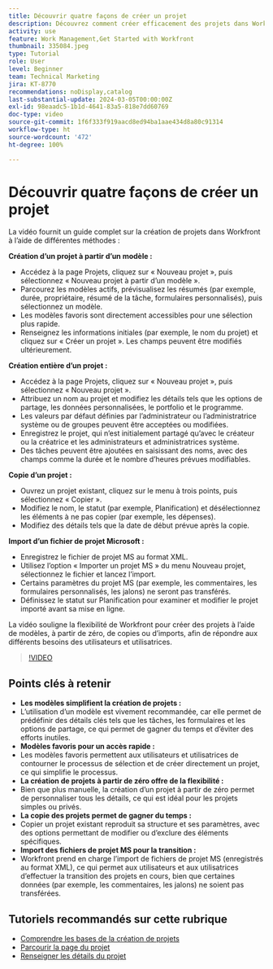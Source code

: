 ```yaml
---
title: Découvrir quatre façons de créer un projet
description: Découvrez comment créer efficacement des projets dans Workfront à l’aide de modèles, en commençant de zéro, en copiant des projets existants ou en important des fichiers de projet Microsoft, le tout adapté aux divers besoins de l’utilisateur ou utilisatrice.
activity: use
feature: Work Management,Get Started with Workfront
thumbnail: 335084.jpeg
type: Tutorial
role: User
level: Beginner
team: Technical Marketing
jira: KT-8770
recommendations: noDisplay,catalog
last-substantial-update: 2024-03-05T00:00:00Z
exl-id: 98eaadc5-1b1d-4641-83a5-818e7dd60769
doc-type: video
source-git-commit: 1f6f333f919aacd8ed94ba1aae434d8a80c91314
workflow-type: ht
source-wordcount: '472'
ht-degree: 100%

---
```


# Découvrir quatre façons de créer un projet

La vidéo fournit un guide complet sur la création de projets dans Workfront à l’aide de différentes méthodes :

**Création d’un projet à partir d’un modèle :**

* Accédez à la page Projets, cliquez sur « Nouveau projet », puis sélectionnez « Nouveau projet à partir d’un modèle ».
* Parcourez les modèles actifs, prévisualisez les résumés (par exemple, durée, propriétaire, résumé de la tâche, formulaires personnalisés), puis sélectionnez un modèle.
* Les modèles favoris sont directement accessibles pour une sélection plus rapide.
* Renseignez les informations initiales (par exemple, le nom du projet) et cliquez sur « Créer un projet ». Les champs peuvent être modifiés ultérieurement.

**Création entière d’un projet :**

* Accédez à la page Projets, cliquez sur « Nouveau projet », puis sélectionnez « Nouveau projet ».
* Attribuez un nom au projet et modifiez les détails tels que les options de partage, les données personnalisées, le portfolio et le programme.
* Les valeurs par défaut définies par l’administrateur ou l’administratrice système ou de groupes peuvent être acceptées ou modifiées.
* Enregistrez le projet, qui n’est initialement partagé qu’avec le créateur ou la créatrice et les administrateurs et administratrices système.
* Des tâches peuvent être ajoutées en saisissant des noms, avec des champs comme la durée et le nombre d’heures prévues modifiables.

**Copie d’un projet :**

* Ouvrez un projet existant, cliquez sur le menu à trois points, puis sélectionnez « Copier ».
* Modifiez le nom, le statut (par exemple, Planification) et désélectionnez les éléments à ne pas copier (par exemple, les dépenses).
* Modifiez des détails tels que la date de début prévue après la copie.

**Import d’un fichier de projet Microsoft :**

* Enregistrez le fichier de projet MS au format XML.
* Utilisez l’option « Importer un projet MS » du menu Nouveau projet, sélectionnez le fichier et lancez l’import.
* Certains paramètres du projet MS (par exemple, les commentaires, les formulaires personnalisés, les jalons) ne seront pas transférés.
* Définissez le statut sur Planification pour examiner et modifier le projet importé avant sa mise en ligne.


La vidéo souligne la flexibilité de Workfront pour créer des projets à l’aide de modèles, à partir de zéro, de copies ou d’imports, afin de répondre aux différents besoins des utilisateurs et utilisatrices.

>[!VIDEO](https://video.tv.adobe.com/v/3432175/?quality=12&learn=on&enablevpops&captions=fre_fr)

## Points clés à retenir

* **Les modèles simplifient la création de projets :**
* L’utilisation d’un modèle est vivement recommandée, car elle permet de prédéfinir des détails clés tels que les tâches, les formulaires et les options de partage, ce qui permet de gagner du temps et d’éviter des efforts inutiles.
* **Modèles favoris pour un accès rapide :**
* Les modèles favoris permettent aux utilisateurs et utilisatrices de contourner le processus de sélection et de créer directement un projet, ce qui simplifie le processus.
* **La création de projets à partir de zéro offre de la flexibilité :**
* Bien que plus manuelle, la création d’un projet à partir de zéro permet de personnaliser tous les détails, ce qui est idéal pour les projets simples ou privés.
* **La copie des projets permet de gagner du temps :**
* Copier un projet existant reproduit sa structure et ses paramètres, avec des options permettant de modifier ou d’exclure des éléments spécifiques.
* **Import des fichiers de projet MS pour la transition :**
* Workfront prend en charge l’import de fichiers de projet MS (enregistrés au format XML), ce qui permet aux utilisateurs et aux utilisatrices d’effectuer la transition des projets en cours, bien que certaines données (par exemple, les commentaires, les jalons) ne soient pas transférées.



## Tutoriels recommandés sur cette rubrique

* [Comprendre les bases de la création de projets](/help/manage-work/projects/understand-basic-project-creation.md)
* [Parcourir la page du projet](/help/manage-work/projects/navigate-the-project-page.md)
* [Renseigner les détails du projet](/help/manage-work/projects/fill-in-the-project-details.md)

